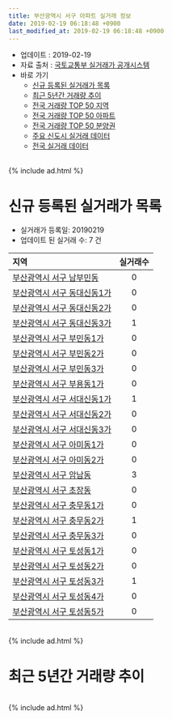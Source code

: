 ```yaml
---
title: 부산광역시 서구 아파트 실거래 정보
date: 2019-02-19 06:18:48 +0900
last_modified_at: 2019-02-19 06:18:48 +0900
---
```


* 업데이트 : 2019-02-19
* 자료 출처 : [국토교통부 실거래가 공개시스템](http://rt.molit.go.kr)
* 바로 가기
    * [신규 등록된 실거래가 목록](#신규-등록된-실거래가-목록)
    * [최근 5년간 거래량 추이](#최근-5년간-거래량-추이)
    * [전국 거래량 TOP 50 지역](https://ayogom.github.io/apt-trade-info/최근-3개월-전국에서-가장-거래가-많이-발생한-지역)
    * [전국 거래량 TOP 50 아파트](https://ayogom.github.io/apt-trade-info/최근-3개월-전국에서-가장-거래가-많이-발생한-아파트)
    * [전국 거래량 TOP 50 분양권](https://ayogom.github.io/apt-trade-info/최근-3개월-전국에서-가장-거래가-많이-발생한-분양권)
    * [주요 신도시 실거래 데이터](https://ayogom.github.io/apt-trade-info/주요-신도시)
    * [전국 실거래 데이터](https://ayogom.github.io/apt-trade-info/전국)

<br>
{% include ad.html %}
<br>

# 신규 등록된 실거래가 목록
* 실거래가 등록일: 20190219
* 업데이트 된 실거래 수: 7 건


|지역|실거래수|
|:---|:---:|
|[부산광역시 서구 남부민동](https://ayogom.github.io/apt-trade-info/부산광역시-서구-남부민동)|0|
|[부산광역시 서구 동대신동1가](https://ayogom.github.io/apt-trade-info/부산광역시-서구-동대신동1가)|0|
|[부산광역시 서구 동대신동2가](https://ayogom.github.io/apt-trade-info/부산광역시-서구-동대신동2가)|0|
|[부산광역시 서구 동대신동3가](https://ayogom.github.io/apt-trade-info/부산광역시-서구-동대신동3가)|1|
|[부산광역시 서구 부민동1가](https://ayogom.github.io/apt-trade-info/부산광역시-서구-부민동1가)|0|
|[부산광역시 서구 부민동2가](https://ayogom.github.io/apt-trade-info/부산광역시-서구-부민동2가)|0|
|[부산광역시 서구 부민동3가](https://ayogom.github.io/apt-trade-info/부산광역시-서구-부민동3가)|0|
|[부산광역시 서구 부용동1가](https://ayogom.github.io/apt-trade-info/부산광역시-서구-부용동1가)|0|
|[부산광역시 서구 서대신동1가](https://ayogom.github.io/apt-trade-info/부산광역시-서구-서대신동1가)|1|
|[부산광역시 서구 서대신동2가](https://ayogom.github.io/apt-trade-info/부산광역시-서구-서대신동2가)|0|
|[부산광역시 서구 서대신동3가](https://ayogom.github.io/apt-trade-info/부산광역시-서구-서대신동3가)|0|
|[부산광역시 서구 아미동1가](https://ayogom.github.io/apt-trade-info/부산광역시-서구-아미동1가)|0|
|[부산광역시 서구 아미동2가](https://ayogom.github.io/apt-trade-info/부산광역시-서구-아미동2가)|0|
|[부산광역시 서구 암남동](https://ayogom.github.io/apt-trade-info/부산광역시-서구-암남동)|3|
|[부산광역시 서구 초장동](https://ayogom.github.io/apt-trade-info/부산광역시-서구-초장동)|0|
|[부산광역시 서구 충무동1가](https://ayogom.github.io/apt-trade-info/부산광역시-서구-충무동1가)|0|
|[부산광역시 서구 충무동2가](https://ayogom.github.io/apt-trade-info/부산광역시-서구-충무동2가)|1|
|[부산광역시 서구 충무동3가](https://ayogom.github.io/apt-trade-info/부산광역시-서구-충무동3가)|0|
|[부산광역시 서구 토성동1가](https://ayogom.github.io/apt-trade-info/부산광역시-서구-토성동1가)|0|
|[부산광역시 서구 토성동2가](https://ayogom.github.io/apt-trade-info/부산광역시-서구-토성동2가)|0|
|[부산광역시 서구 토성동3가](https://ayogom.github.io/apt-trade-info/부산광역시-서구-토성동3가)|1|
|[부산광역시 서구 토성동4가](https://ayogom.github.io/apt-trade-info/부산광역시-서구-토성동4가)|0|
|[부산광역시 서구 토성동5가](https://ayogom.github.io/apt-trade-info/부산광역시-서구-토성동5가)|0|


<br>
{% include ad.html %}
<br>

# 최근 5년간 거래량 추이


<div style="width:100%;">
    <canvas id="deal_progress" height="200"></canvas>
</div>

<script>
new Chart(document.getElementById("deal_progress"), {
    type: 'line',
    data: {
        labels: ['201402','201403','201404','201405','201406','201407','201408','201409','201410','201411','201412','201501','201502','201503','201504','201505','201506','201507','201508','201509','201510','201511','201512','201601','201602','201603','201604','201605','201606','201607','201608','201609','201610','201611','201612','201701','201702','201703','201704','201705','201706','201707','201708','201709','201710','201711','201712','201801','201802','201803','201804','201805','201806','201807','201808','201809','201810','201811','201812','201901','201902'],
        datasets: [{
            label: '매매',
            pointRadius: 1,
            data: [76, 99, 69, 49, 50, 47, 38, 85, 74, 55, 63, 72, 45, 104, 77, 74, 76, 62, 54, 76, 82, 63, 50, 55, 159, 86, 90, 60, 82, 78, 67, 62, 96, 68, 51, 58, 80, 88, 161, 70, 76, 57, 48, 52, 49, 57, 43, 103, 72, 102, 100, 151, 69, 54, 60, 69, 85, 50, 87, 72, 19],
            borderColor: "rgba(255, 201, 14, 1)",
            backgroundColor: "rgba(255, 201, 14, 0.5)",
            fill: false,
            lineTension: 0
        },{
            label: '전월세',
            pointRadius: 1,
            data: [42, 46, 23, 21, 28, 16, 31, 24, 53, 41, 41, 48, 57, 47, 43, 36, 23, 100, 59, 19, 41, 30, 29, 42, 66, 59, 35, 24, 17, 19, 33, 20, 33, 33, 35, 37, 54, 36, 44, 28, 35, 43, 99, 25, 31, 22, 25, 49, 82, 73, 62, 60, 67, 74, 86, 62, 55, 50, 55, 64, 22],
            borderColor: "rgba(0, 141, 185, 1)",
            backgroundColor: "rgba(0, 141, 185, 0.5)",
            fill: false,
            lineTension: 0
        }
        ]
    },
    options: {
        responsive: true,
        title: {
            display: false
        },
        tooltips: {
            mode: 'index',
            intersect: false
        },
        hover: {
            mode: 'nearest',
            intersect: true
        },
        scales: {
            xAxes: [{
                display: true,
                scaleLabel: {
                    display: true,
                    labelString: '년/월'
                }
            }],
            yAxes: [{
                display: true,
                ticks: {
                    suggestedMin: 0,
                },
                scaleLabel: {
                    display: true,
                    labelString: '실거래 수'
                }
            }]
        }
    }
});

</script>


<br>
{% include ad.html %}
<br>

